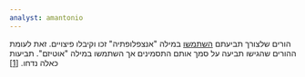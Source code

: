 ```yaml
---
analyst: amantonio
---
```


הורים שלצורך תביעתם [השתמשו](https://www.cbsnews.com/news/vaccines-autism-and-brain-damage-whats-in-a-name) במילה "אנצפלופתיה" זכו וקיבלו פיצויים. זאת לעומת ההורים שהגישו תביעה על סמך אותם התסמינים אך השתמשו במילה "אוטיזם". תביעות כאלה נדחו. [[1]](https://www.facebook.com/VaXismNEWS/videos/1122467881229583)
